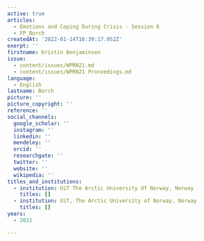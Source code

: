 ```yaml
---
active: true
articles:
  - Emotions and Coping During Crisis - Session 6
  - FP_Borch
createdAt: '2022-01-14T16:39:17.952Z'
exerpt: ''
firstname: Kristin Benjaminsen
issue:
  - content/issues/WPRN21.md
  - content/issues/WPRN21 Proceedings.md
language:
  - English
lastname: Borch
picture: ''
picture_copyright: ''
reference: ''
social_channels:
  google_scholar: ''
  instagram: ''
  linkedin: ''
  mendeley: ''
  orcid: ''
  researchgate: ''
  twitter: ''
  website: ''
  wikipedia: ''
titles_and_institutions:
  - institution: UiT The Arctic University Of Norway, Norway
    titles: []
  - institution: UiT, The Arctic University of Norway, Norway
    titles: []
years:
  - 2022

---
```

